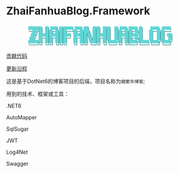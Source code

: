 # ZhaiFanhuaBlog.Framework



<div style="width: 400px;margin: 0 auto;">
        <img style="height:60px" align="center" src="LOGO.png" />
</div>




[贡献代码](CONTRIBUTING.md)

[更新沿程](UPDATETIMELINE.md)

这是基于DotNet6的博客项目的后端，项目名称为`摘繁华博客`;



用到的技术、框架或工具：

.NET6

AutoMapper

SqlSugar

JWT

Log4Net

Swagger

